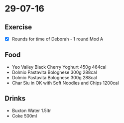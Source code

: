# 29-07-16

## Exercise

- [x] Rounds for time of Deborah - 1 round Mod A

## Food

- Yeo Valley Black Cherry Yoghurt 450g 464cal
- Dolmio Pastavita Bolognese 300g 288cal
- Dolmio Pastavita Bolognese 300g 288cal
- Char Siu in OK with Soft Noodles and Chips 1200cal

## Drinks

- Buxton Water 1.5ltr
- Coke 500ml
